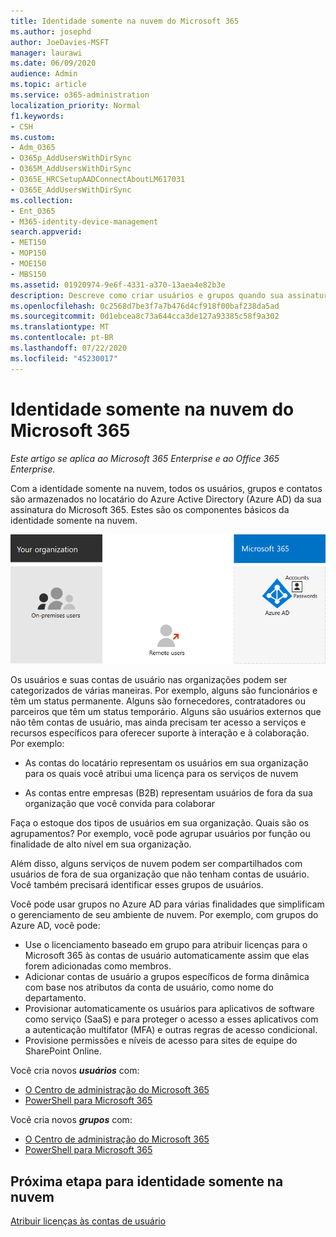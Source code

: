 ```yaml
---
title: Identidade somente na nuvem do Microsoft 365
ms.author: josephd
author: JoeDavies-MSFT
manager: laurawi
ms.date: 06/09/2020
audience: Admin
ms.topic: article
ms.service: o365-administration
localization_priority: Normal
f1.keywords:
- CSH
ms.custom:
- Adm_O365
- O365p_AddUsersWithDirSync
- O365M_AddUsersWithDirSync
- O365E_HRCSetupAADConnectAboutLM617031
- O365E_AddUsersWithDirSync
ms.collection:
- Ent_O365
- M365-identity-device-management
search.appverid:
- MET150
- MOP150
- MOE150
- MBS150
ms.assetid: 01920974-9e6f-4331-a370-13aea4e82b3e
description: Descreve como criar usuários e grupos quando sua assinatura do Microsoft 365 estiver usando a identidade somente de nuvem.
ms.openlocfilehash: 0c2568d7be3f7a7b476d4cf918f00baf238da5ad
ms.sourcegitcommit: 0d1ebcea8c73a644cca3de127a93385c58f9a302
ms.translationtype: MT
ms.contentlocale: pt-BR
ms.lasthandoff: 07/22/2020
ms.locfileid: "45230017"
---
```

# <a name="microsoft-365-cloud-only-identity"></a>Identidade somente na nuvem do Microsoft 365

*Este artigo se aplica ao Microsoft 365 Enterprise e ao Office 365 Enterprise.*

Com a identidade somente na nuvem, todos os usuários, grupos e contatos são armazenados no locatário do Azure Active Directory (Azure AD) da sua assinatura do Microsoft 365. Estes são os componentes básicos da identidade somente na nuvem.
 
![Os componentes básicos da identidade somente na nuvem](./media/about-office-365-identity/cloud-only-identity.png)

Os usuários e suas contas de usuário nas organizações podem ser categorizados de várias maneiras. Por exemplo, alguns são funcionários e têm um status permanente. Alguns são fornecedores, contratadores ou parceiros que têm um status temporário. Alguns são usuários externos que não têm contas de usuário, mas ainda precisam ter acesso a serviços e recursos específicos para oferecer suporte à interação e à colaboração. Por exemplo:

- As contas do locatário representam os usuários em sua organização para os quais você atribui uma licença para os serviços de nuvem

- As contas entre empresas (B2B) representam usuários de fora da sua organização que você convida para colaborar

Faça o estoque dos tipos de usuários em sua organização. Quais são os agrupamentos? Por exemplo, você pode agrupar usuários por função ou finalidade de alto nível em sua organização.

Além disso, alguns serviços de nuvem podem ser compartilhados com usuários de fora de sua organização que não tenham contas de usuário. Você também precisará identificar esses grupos de usuários.

Você pode usar grupos no Azure AD para várias finalidades que simplificam o gerenciamento de seu ambiente de nuvem. Por exemplo, com grupos do Azure AD, você pode:

- Use o licenciamento baseado em grupo para atribuir licenças para o Microsoft 365 às contas de usuário automaticamente assim que elas forem adicionadas como membros.
- Adicionar contas de usuário a grupos específicos de forma dinâmica com base nos atributos da conta de usuário, como nome do departamento.
- Provisionar automaticamente os usuários para aplicativos de software como serviço (SaaS) e para proteger o acesso a esses aplicativos com a autenticação multifator (MFA) e outras regras de acesso condicional.
- Provisione permissões e níveis de acesso para sites de equipe do SharePoint Online.

Você cria novos ***usuários*** com:

- [O Centro de administração do Microsoft 365](https://docs.microsoft.com/office365/admin/add-users/add-users)
- [PowerShell para Microsoft 365](https://docs.microsoft.com/office365/enterprise/powershell/create-user-accounts-with-office-365-powershell)

Você cria novos ***grupos*** com:

- [O Centro de administração do Microsoft 365](https://docs.microsoft.com/office365/admin/create-groups/create-groups)
- [PowerShell para Microsoft 365](https://docs.microsoft.com/office365/enterprise/powershell/manage-office-365-groups-with-powershell)


## <a name="next-step-for-cloud-only-identity"></a>Próxima etapa para identidade somente na nuvem

[Atribuir licenças às contas de usuário](assign-licenses-to-user-accounts.md)
